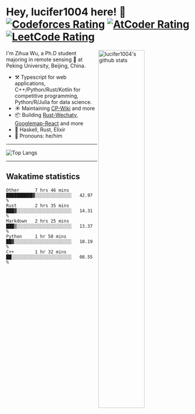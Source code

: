 # Hey, lucifer1004 here! :wave: [![Codeforces Rating](https://cp-logo.vercel.app/codeforces/lucifer1004)](https://codeforces.com/profile/lucifer1004) [![AtCoder Rating](https://cp-logo.vercel.app/atcoder/lucifer1004)](https://atcoder.jp/users/lucifer1004) [![LeetCode Rating](https://cp-logo.vercel.app/leetcode/lucifer1004)](https://leetcode-cn.com/u/lucifer1004/)

<img width="50%" align="right" alt="lucifer1004's github stats" src="https://github-readme-stats.vercel.app/api?username=lucifer1004&show_icons=true">

I'm Zihua Wu, a Ph.D student majoring in remote sensing :satellite: at Peking University, Beijing, China.

- :hammer_and_pick: Typescript for web applications, C++/Python/Rust/Kotlin for competitive programming, Python/R/Julia for data science.
- :sunny: Maintaining [CP-Wiki](https://cp-wiki.vercel.app) and more 
- :package: Building [Rust-Wechaty](https://github.com/wechaty/rust-wechaty), [Googlemap-React](https://github.com/googlemap-react/googlemap-react) and more
- :seedling: Haskell, Rust, Elixir
- :man: Pronouns: he/him

---

![Top Langs](https://github-readme-stats.vercel.app/api/top-langs/?username=lucifer1004&layout=compact)

---

## Wakatime statistics

<!--START_SECTION:waka-->
```text
Other      7 hrs 46 mins   ██████████▓░░░░░░░░░░░░░░   42.97 % 
Rust       2 hrs 35 mins   ███▓░░░░░░░░░░░░░░░░░░░░░   14.31 % 
Markdown   2 hrs 25 mins   ███▒░░░░░░░░░░░░░░░░░░░░░   13.37 % 
Python     1 hr 50 mins    ██▓░░░░░░░░░░░░░░░░░░░░░░   10.19 % 
C++        1 hr 32 mins    ██░░░░░░░░░░░░░░░░░░░░░░░   08.55 % 
```
<!--END_SECTION:waka-->
